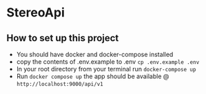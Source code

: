 # StereoApi

## How to set up this project
- You should have docker and docker-compose installed
- copy the contents of .env.example to .env `cp .env.example .env`
- In your root directory from your terminal run `docker-compose up`
- Run `docker compose up` the app should be available @ `http://localhost:9000/api/v1`


